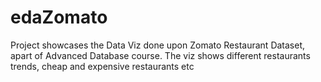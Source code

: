 # edaZomato
Project showcases the Data Viz done upon Zomato Restaurant Dataset, apart of Advanced Database course.
The viz shows different restaurants trends, cheap and expensive restaurants etc
